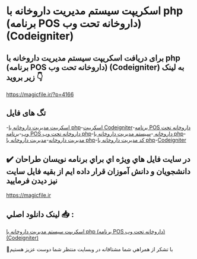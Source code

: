 # اسکریپت سیستم مدیریت داروخانه با php (برنامه POS داروخانه تحت وب) (Codeigniter)

## برای دریافت اسکریپت سیستم مدیریت داروخانه با php (برنامه POS داروخانه تحت وب) (Codeigniter) به لینک زیر بروید 👇

https://magicfile.ir/?p=4166

## تگ های فایل

-[اسکریپت مدیریت داروخانه با php](https://magicfile.ir/product/%d8%a7%d8%b3%da%a9%d8%b1%db%8c%d9%be%d8%aa-%d8%b3%db%8c%d8%b3%d8%aa%d9%85-%d9%85%d8%af%db%8c%d8%b1%db%8c%d8%aa-%d8%af%d8%a7%d8%b1%d9%88%d8%ae%d8%a7%d9%86%d9%87-%d8%a8%d8%a7-php/)-[اسکریپت Codeigniter](https://magicfile.ir/product/%d8%a7%d8%b3%da%a9%d8%b1%db%8c%d9%be%d8%aa-%d8%b3%db%8c%d8%b3%d8%aa%d9%85-%d9%85%d8%af%db%8c%d8%b1%db%8c%d8%aa-%d8%af%d8%a7%d8%b1%d9%88%d8%ae%d8%a7%d9%86%d9%87-%d8%a8%d8%a7-php/)-[برنامه POS داروخانه تحت وب](https://magicfile.ir/product/%d8%a7%d8%b3%da%a9%d8%b1%db%8c%d9%be%d8%aa-%d8%b3%db%8c%d8%b3%d8%aa%d9%85-%d9%85%d8%af%db%8c%d8%b1%db%8c%d8%aa-%d8%af%d8%a7%d8%b1%d9%88%d8%ae%d8%a7%d9%86%d9%87-%d8%a8%d8%a7-php/)-[برنامه POS داروخانه تحت وب php](https://magicfile.ir/product/%d8%a7%d8%b3%da%a9%d8%b1%db%8c%d9%be%d8%aa-%d8%b3%db%8c%d8%b3%d8%aa%d9%85-%d9%85%d8%af%db%8c%d8%b1%db%8c%d8%aa-%d8%af%d8%a7%d8%b1%d9%88%d8%ae%d8%a7%d9%86%d9%87-%d8%a8%d8%a7-php/)-[داروخانه ](https://magicfile.ir/product/%d8%a7%d8%b3%da%a9%d8%b1%db%8c%d9%be%d8%aa-%d8%b3%db%8c%d8%b3%d8%aa%d9%85-%d9%85%d8%af%db%8c%d8%b1%db%8c%d8%aa-%d8%af%d8%a7%d8%b1%d9%88%d8%ae%d8%a7%d9%86%d9%87-%d8%a8%d8%a7-php/)-[سیستم مدیریت داروخانه با php](https://magicfile.ir/product/%d8%a7%d8%b3%da%a9%d8%b1%db%8c%d9%be%d8%aa-%d8%b3%db%8c%d8%b3%d8%aa%d9%85-%d9%85%d8%af%db%8c%d8%b1%db%8c%d8%aa-%d8%af%d8%a7%d8%b1%d9%88%d8%ae%d8%a7%d9%86%d9%87-%d8%a8%d8%a7-php/)-[مدیریت داروخانه](https://magicfile.ir/product/%d8%a7%d8%b3%da%a9%d8%b1%db%8c%d9%be%d8%aa-%d8%b3%db%8c%d8%b3%d8%aa%d9%85-%d9%85%d8%af%db%8c%d8%b1%db%8c%d8%aa-%d8%af%d8%a7%d8%b1%d9%88%d8%ae%d8%a7%d9%86%d9%87-%d8%a8%d8%a7-php/)-[مدیریت داروخانه با php](https://magicfile.ir/product/%d8%a7%d8%b3%da%a9%d8%b1%db%8c%d9%be%d8%aa-%d8%b3%db%8c%d8%b3%d8%aa%d9%85-%d9%85%d8%af%db%8c%d8%b1%db%8c%d8%aa-%d8%af%d8%a7%d8%b1%d9%88%d8%ae%d8%a7%d9%86%d9%87-%d8%a8%d8%a7-php/)-[کد مدیریت داروخانه با php](https://magicfile.ir/product/%d8%a7%d8%b3%da%a9%d8%b1%db%8c%d9%be%d8%aa-%d8%b3%db%8c%d8%b3%d8%aa%d9%85-%d9%85%d8%af%db%8c%d8%b1%db%8c%d8%aa-%d8%af%d8%a7%d8%b1%d9%88%d8%ae%d8%a7%d9%86%d9%87-%d8%a8%d8%a7-php/)-[Codeigniter](https://magicfile.ir/product/%d8%a7%d8%b3%da%a9%d8%b1%db%8c%d9%be%d8%aa-%d8%b3%db%8c%d8%b3%d8%aa%d9%85-%d9%85%d8%af%db%8c%d8%b1%db%8c%d8%aa-%d8%af%d8%a7%d8%b1%d9%88%d8%ae%d8%a7%d9%86%d9%87-%d8%a8%d8%a7-php/)

## ✔️ در سايت فايل هاي ويژه اي براي برنامه نويسان طراحان دانشجويان و دانش آموزان قرار داده ايم از بقيه فايل سايت نيز ديدن فرماييد

https://magicfile.ir


## لينک دانلود اصلي 📥 :

[اسکریپت سیستم مدیریت داروخانه با php (برنامه POS داروخانه تحت وب) (Codeigniter)](https://magicfile.ir/product/%d8%a7%d8%b3%da%a9%d8%b1%db%8c%d9%be%d8%aa-%d8%b3%db%8c%d8%b3%d8%aa%d9%85-%d9%85%d8%af%db%8c%d8%b1%db%8c%d8%aa-%d8%af%d8%a7%d8%b1%d9%88%d8%ae%d8%a7%d9%86%d9%87-%d8%a8%d8%a7-php/) 


🙏با تشکر از همراهي شما مشتاقانه در وبسایت منتظر شما دوست عزیز هستیم

